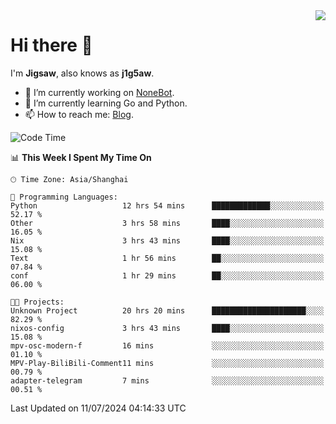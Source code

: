 <a href="#">
  <img align="right" src="https://github-readme-stats.vercel.app/api?username=j1g5awi&count_private=true&show_icons=true&title_color=80070B&text_color=B3B3B3&bg_color=212121&icon_color=80070B" />
</a>

# Hi there 👋

I'm **Jigsaw**, also knows as **j1g5aw**.

- 🔭 I’m currently working on [NoneBot](https://github.com/nonebot).
- 🌱 I’m currently learning Go and Python.
- 📫 How to reach me: [Blog](https://blog.maddestroyer.xyz/).

<!--START_SECTION:waka-->
![Code Time](http://img.shields.io/badge/Code%20Time-1%2C523%20hrs%2026%20mins-blue)

📊 **This Week I Spent My Time On** 

```text
🕑︎ Time Zone: Asia/Shanghai

💬 Programming Languages: 
Python                   12 hrs 54 mins      █████████████░░░░░░░░░░░░   52.17 % 
Other                    3 hrs 58 mins       ████░░░░░░░░░░░░░░░░░░░░░   16.05 % 
Nix                      3 hrs 43 mins       ████░░░░░░░░░░░░░░░░░░░░░   15.08 % 
Text                     1 hr 56 mins        ██░░░░░░░░░░░░░░░░░░░░░░░   07.84 % 
conf                     1 hr 29 mins        ██░░░░░░░░░░░░░░░░░░░░░░░   06.00 % 

🐱‍💻 Projects: 
Unknown Project          20 hrs 20 mins      █████████████████████░░░░   82.29 % 
nixos-config             3 hrs 43 mins       ████░░░░░░░░░░░░░░░░░░░░░   15.08 % 
mpv-osc-modern-f         16 mins             ░░░░░░░░░░░░░░░░░░░░░░░░░   01.10 % 
MPV-Play-BiliBili-Comment11 mins             ░░░░░░░░░░░░░░░░░░░░░░░░░   00.79 % 
adapter-telegram         7 mins              ░░░░░░░░░░░░░░░░░░░░░░░░░   00.51 % 
```


 Last Updated on 11/07/2024 04:14:33 UTC
<!--END_SECTION:waka-->
